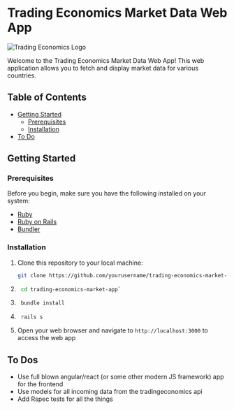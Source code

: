 # Trading Economics Market Data Web App

![Trading Economics Logo](https://www.tradingeconomics.com/res/t-logo.png)

Welcome to the Trading Economics Market Data Web App! This web application allows you to fetch and display market data for various countries.

## Table of Contents
- [Getting Started](#getting-started)
    - [Prerequisites](#prerequisites)
    - [Installation](#installation)
- [To Do](#to-dos)

## Getting Started

### Prerequisites
Before you begin, make sure you have the following installed on your system:
- [Ruby](https://www.ruby-lang.org/en/downloads/)
- [Ruby on Rails](https://rubyonrails.org/)
- [Bundler](https://bundler.io/)

### Installation
1. Clone this repository to your local machine:
   ```bash
   git clone https://github.com/yourusername/trading-economics-market-app.git
2. ```bash 
    cd trading-economics-market-app`
3. ```bash
    bundle install
4. ```bash
    rails s
5. Open your web browser and navigate to `http://localhost:3000` to access the web app

## To Dos
- Use full blown angular/react (or some other modern JS framework) app for the frontend
- Use models for all incoming data from the tradingeconomics api
- Add Rspec tests for all the things
